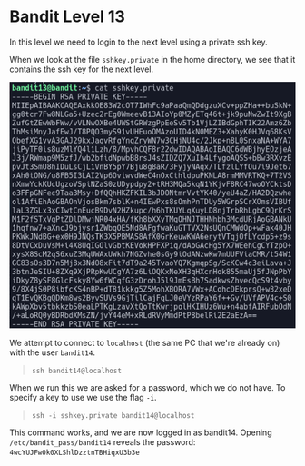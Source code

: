 # Bandit Level 13

In this level we need to login to the next level using a private ssh key.

When we look at the file `sshkey.private` in the home directory, we see that it contains the ssh key for the next level.

![546df4b1.png](../src/546df4b1.png)

We attempt to connect to `localhost` (the same PC that we're already on) with the user `bandit14`.
> `ssh bandit14@localhost`

When we run this we are asked for a password, which we do not have. To specify a key to use we use the flag `-i`.
> `ssh -i sshkey.private bandit14@localhost`

This command works, and we are now logged in as bandit14. Opening `/etc/bandit_pass/bandit14` reveals the password: `4wcYUJFw0k0XLShlDzztnTBHiqxU3b3e`
